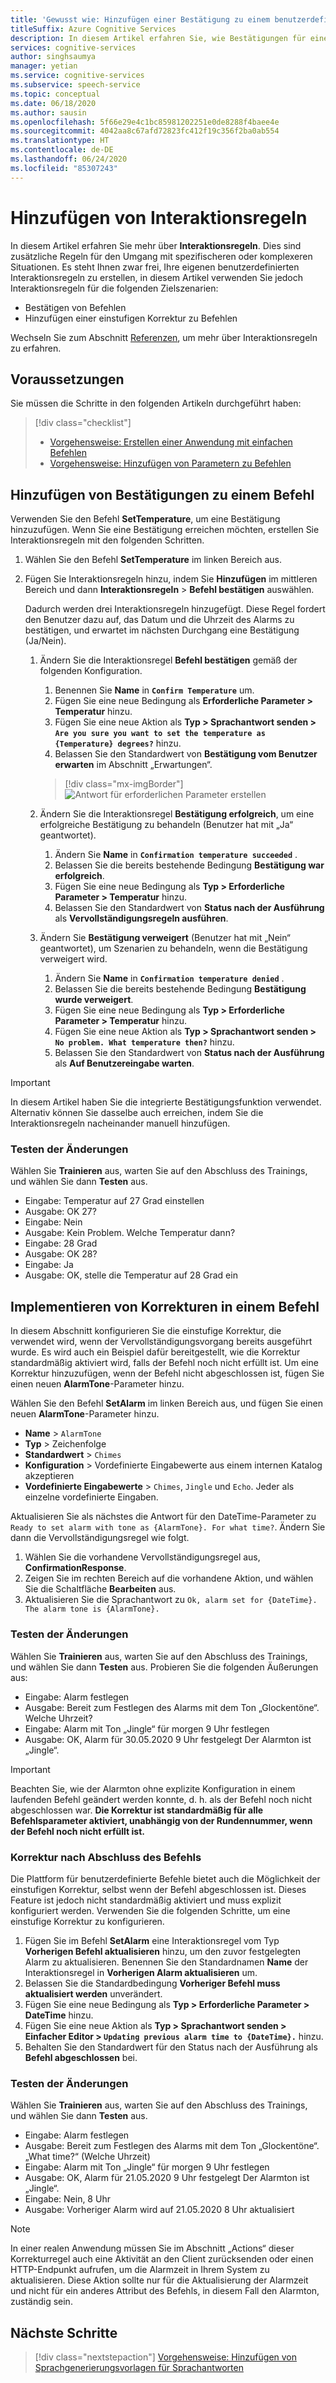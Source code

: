 ```yaml
---
title: 'Gewusst wie: Hinzufügen einer Bestätigung zu einem benutzerdefinierten Befehl'
titleSuffix: Azure Cognitive Services
description: In diesem Artikel erfahren Sie, wie Bestätigungen für einen Befehl in benutzerdefinierten Befehlen implementiert werden.
services: cognitive-services
author: singhsaumya
manager: yetian
ms.service: cognitive-services
ms.subservice: speech-service
ms.topic: conceptual
ms.date: 06/18/2020
ms.author: sausin
ms.openlocfilehash: 5f66e29e4c1bc85981202251e0de8288f4baee4e
ms.sourcegitcommit: 4042aa8c67afd72823fc412f19c356f2ba0ab554
ms.translationtype: HT
ms.contentlocale: de-DE
ms.lasthandoff: 06/24/2020
ms.locfileid: "85307243"
---
```

# <a name="add-interaction-rules"></a>Hinzufügen von Interaktionsregeln

In diesem Artikel erfahren Sie mehr über **Interaktionsregeln**. Dies sind zusätzliche Regeln für den Umgang mit spezifischeren oder komplexeren Situationen. Es steht Ihnen zwar frei, Ihre eigenen benutzerdefinierten Interaktionsregeln zu erstellen, in diesem Artikel verwenden Sie jedoch Interaktionsregeln für die folgenden Zielszenarien:

* Bestätigen von Befehlen
* Hinzufügen einer einstufigen Korrektur zu Befehlen

Wechseln Sie zum Abschnitt [Referenzen](./custom-commands-references.md), um mehr über Interaktionsregeln zu erfahren.

## <a name="prerequisites"></a>Voraussetzungen

Sie müssen die Schritte in den folgenden Artikeln durchgeführt haben:
> [!div class="checklist"]
> * [Vorgehensweise: Erstellen einer Anwendung mit einfachen Befehlen](./how-to-custom-commands-create-application-with-simple-commands.md)
> * [Vorgehensweise: Hinzufügen von Parametern zu Befehlen](./how-to-custom-commands-add-parameters-to-commands.md)

## <a name="add-confirmations-to-a-command"></a>Hinzufügen von Bestätigungen zu einem Befehl

Verwenden Sie den Befehl **SetTemperature**, um eine Bestätigung hinzuzufügen. Wenn Sie eine Bestätigung erreichen möchten, erstellen Sie Interaktionsregeln mit den folgenden Schritten.

1. Wählen Sie den Befehl **SetTemperature** im linken Bereich aus.
2. Fügen Sie Interaktionsregeln hinzu, indem Sie **Hinzufügen** im mittleren Bereich und dann **Interaktionsregeln** > **Befehl bestätigen** auswählen.

    Dadurch werden drei Interaktionsregeln hinzugefügt. Diese Regel fordert den Benutzer dazu auf, das Datum und die Uhrzeit des Alarms zu bestätigen, und erwartet im nächsten Durchgang eine Bestätigung (Ja/Nein).

    1. Ändern Sie die Interaktionsregel **Befehl bestätigen** gemäß der folgenden Konfiguration.
        1. Benennen Sie **Name** in **`Confirm Temperature`** um.
        1. Fügen Sie eine neue Bedingung als **Erforderliche Parameter > Temperatur** hinzu.
        1. Fügen Sie eine neue Aktion als **Typ > Sprachantwort senden > `Are you sure you want to set the temperature as {Temperature} degrees?`** hinzu.
        1. Belassen Sie den Standardwert von **Bestätigung vom Benutzer erwarten** im Abschnitt „Erwartungen“.
      
         > [!div class="mx-imgBorder"]
         > ![Antwort für erforderlichen Parameter erstellen](media/custom-speech-commands/add-validation-set-temperature.png)
    

    1. Ändern Sie die Interaktionsregel **Bestätigung erfolgreich**, um eine erfolgreiche Bestätigung zu behandeln (Benutzer hat mit „Ja“ geantwortet).
      
          1. Ändern Sie **Name** in **`Confirmation temperature succeeded`** .
          1. Belassen Sie die bereits bestehende Bedingung **Bestätigung war erfolgreich**.
          1. Fügen Sie eine neue Bedingung als **Typ > Erforderliche Parameter > Temperatur** hinzu.
          1. Belassen Sie den Standardwert von **Status nach der Ausführung** als **Vervollständigungsregeln ausführen**.

    1. Ändern Sie **Bestätigung verweigert** (Benutzer hat mit „Nein“ geantwortet), um Szenarien zu behandeln, wenn die Bestätigung verweigert wird.

          1. Ändern Sie **Name** in **`Confirmation temperature denied`** .
          1. Belassen Sie die bereits bestehende Bedingung **Bestätigung wurde verweigert**.
          1. Fügen Sie eine neue Bedingung als **Typ > Erforderliche Parameter > Temperatur** hinzu.
          1. Fügen Sie eine neue Aktion als **Typ > Sprachantwort senden > `No problem. What temperature then?`** hinzu.
          1. Belassen Sie den Standardwert von **Status nach der Ausführung** als **Auf Benutzereingabe warten**.

> [!IMPORTANT]
> In diesem Artikel haben Sie die integrierte Bestätigungsfunktion verwendet. Alternativ können Sie dasselbe auch erreichen, indem Sie die Interaktionsregeln nacheinander manuell hinzufügen.
   

### <a name="try-out-the-changes"></a>Testen der Änderungen

Wählen Sie **Trainieren** aus, warten Sie auf den Abschluss des Trainings, und wählen Sie dann **Testen** aus.

- Eingabe: Temperatur auf 27 Grad einstellen
- Ausgabe: OK 27?
- Eingabe: Nein
- Ausgabe: Kein Problem. Welche Temperatur dann?
- Eingabe: 28 Grad
- Ausgabe: OK 28?
- Eingabe: Ja
- Ausgabe: OK, stelle die Temperatur auf 28 Grad ein


## <a name="implementing-corrections-in-a-command"></a>Implementieren von Korrekturen in einem Befehl

In diesem Abschnitt konfigurieren Sie die einstufige Korrektur, die verwendet wird, wenn der Vervollständigungsvorgang bereits ausgeführt wurde. Es wird auch ein Beispiel dafür bereitgestellt, wie die Korrektur standardmäßig aktiviert wird, falls der Befehl noch nicht erfüllt ist. Um eine Korrektur hinzuzufügen, wenn der Befehl nicht abgeschlossen ist, fügen Sie einen neuen **AlarmTone**-Parameter hinzu.

Wählen Sie den Befehl **SetAlarm** im linken Bereich aus, und fügen Sie einen neuen **AlarmTone**-Parameter hinzu.
        
- **Name** > `AlarmTone`
- **Typ** > Zeichenfolge
- **Standardwert** > `Chimes`
- **Konfiguration** > Vordefinierte Eingabewerte aus einem internen Katalog akzeptieren
- **Vordefinierte Eingabewerte** > `Chimes`, `Jingle` und `Echo`. Jeder als einzelne vordefinierte Eingaben.


Aktualisieren Sie als nächstes die Antwort für den DateTime-Parameter zu `Ready to set alarm with tone as {AlarmTone}. For what time?`. Ändern Sie dann die Vervollständigungsregel wie folgt.

1. Wählen Sie die vorhandene Vervollständigungsregel aus, **ConfirmationResponse**.
1. Zeigen Sie im rechten Bereich auf die vorhandene Aktion, und wählen Sie die Schaltfläche **Bearbeiten** aus.
1. Aktualisieren Sie die Sprachantwort zu `Ok, alarm set for {DateTime}. The alarm tone is {AlarmTone}.`

### <a name="try-out-the-changes"></a>Testen der Änderungen

Wählen Sie **Trainieren** aus, warten Sie auf den Abschluss des Trainings, und wählen Sie dann **Testen** aus.
Probieren Sie die folgenden Äußerungen aus:

- Eingabe: Alarm festlegen
- Ausgabe: Bereit zum Festlegen des Alarms mit dem Ton „Glockentöne“. Welche Uhrzeit?
- Eingabe: Alarm mit Ton „Jingle“ für morgen 9 Uhr festlegen
- Ausgabe: OK, Alarm für 30.05.2020 9 Uhr festgelegt Der Alarmton ist „Jingle“.

> [!IMPORTANT]
> Beachten Sie, wie der Alarmton ohne explizite Konfiguration in einem laufenden Befehl geändert werden konnte, d. h. als der Befehl noch nicht abgeschlossen war. **Die Korrektur ist standardmäßig für alle Befehlsparameter aktiviert, unabhängig von der Rundennummer, wenn der Befehl noch nicht erfüllt ist.**

### <a name="correction-when-command-is-completed"></a>Korrektur nach Abschluss des Befehls

Die Plattform für benutzerdefinierte Befehle bietet auch die Möglichkeit der einstufigen Korrektur, selbst wenn der Befehl abgeschlossen ist. Dieses Feature ist jedoch nicht standardmäßig aktiviert und muss explizit konfiguriert werden. Verwenden Sie die folgenden Schritte, um eine einstufige Korrektur zu konfigurieren.

1. Fügen Sie im Befehl **SetAlarm** eine Interaktionsregel vom Typ **Vorherigen Befehl aktualisieren** hinzu, um den zuvor festgelegten Alarm zu aktualisieren. Benennen Sie den Standardnamen **Name** der Interaktionsregel in **Vorherigen Alarm aktualisieren** um.
1. Belassen Sie die Standardbedingung **Vorheriger Befehl muss aktualisiert werden** unverändert.
1.  Fügen Sie eine neue Bedingung als **Typ > Erforderliche Parameter > DateTime** hinzu.
1. Fügen Sie eine neue Aktion als **Typ > Sprachantwort senden > Einfacher Editor > `Updating previous alarm time to {DateTime}.`** hinzu.
1. Behalten Sie den Standardwert für den Status nach der Ausführung als **Befehl abgeschlossen** bei.

### <a name="try-out-the-changes"></a>Testen der Änderungen

Wählen Sie **Trainieren** aus, warten Sie auf den Abschluss des Trainings, und wählen Sie dann **Testen** aus.

- Eingabe: Alarm festlegen
- Ausgabe: Bereit zum Festlegen des Alarms mit dem Ton „Glockentöne“. „What time?“ (Welche Uhrzeit)
- Eingabe: Alarm mit Ton „Jingle“ für morgen 9 Uhr festlegen
- Ausgabe: OK, Alarm für 21.05.2020 9 Uhr festgelegt Der Alarmton ist „Jingle“.
- Eingabe: Nein, 8 Uhr
- Ausgabe: Vorheriger Alarm wird auf 21.05.2020 8 Uhr aktualisiert

> [!NOTE]
> In einer realen Anwendung müssen Sie im Abschnitt „Actions“ dieser Korrekturregel auch eine Aktivität an den Client zurücksenden oder einen HTTP-Endpunkt aufrufen, um die Alarmzeit in Ihrem System zu aktualisieren. Diese Aktion sollte nur für die Aktualisierung der Alarmzeit und nicht für ein anderes Attribut des Befehls, in diesem Fall den Alarmton, zuständig sein.

## <a name="next-steps"></a>Nächste Schritte

> [!div class="nextstepaction"]
> [Vorgehensweise: Hinzufügen von Sprachgenerierungsvorlagen für Sprachantworten](./how-to-custom-commands-add-language-generation-templates.md)